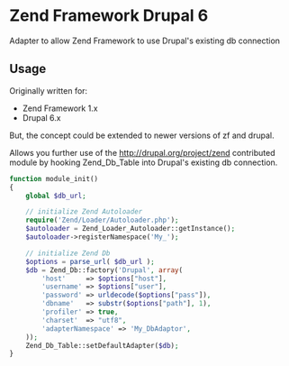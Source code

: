Zend Framework Drupal 6
==========

Adapter to allow Zend Framework to use Drupal's existing db connection

Usage
-----

Originally written for:

* Zend Framework 1.x
* Drupal 6.x

But, the concept could be extended to newer versions of zf and drupal.

Allows you further use of the http://drupal.org/project/zend contributed module by hooking Zend_Db_Table into Drupal's existing db connection.

```php
function module_init()
{
    global $db_url;

    // initialize Zend Autoloader
    require('Zend/Loader/Autoloader.php');
    $autoloader = Zend_Loader_Autoloader::getInstance();
    $autoloader->registerNamespace('My_');

    // initialize Zend Db
    $options = parse_url( $db_url );
    $db = Zend_Db::factory('Drupal', array(
        'host'     => $options["host"],
        'username' => $options["user"],
        'password' => urldecode($options["pass"]),
        'dbname'   => substr($options["path"], 1),
        'profiler' => true,
        'charset'  => "utf8",
        'adapterNamespace' => 'My_DbAdaptor',
    ));
    Zend_Db_Table::setDefaultAdapter($db);
}
```